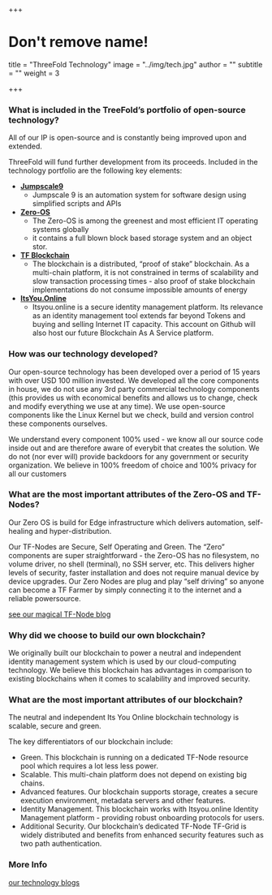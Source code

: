 +++
# Don't remove name!
title = "ThreeFold Technology"
image = "../img/tech.jpg"
author = ""
subtitle = ""
weight = 3

+++


### What is included in the TreeFold’s portfolio of open-source technology?

All of our IP is open-source and is constantly being improved upon and extended.  

ThreeFold will fund further development from its proceeds. Included in the technology portfolio are the following key elements:

- [**Jumpscale9**](https://github.com/jumpscale)
    - Jumpscale 9 is an automation system for software design using simplified scripts and APIs
- [**Zero-OS**](https://github.com/zero-os)
    - The Zero-OS is among the greenest and most efficient IT operating systems globally
    - it  contains a full blown block based storage system and an object stor.
- [**TF Blockchain**](https://github.com/rivine)  
    - The blockchain is a distributed, “proof of stake” blockchain.  As a multi-chain platform, it is not constrained in terms of scalability and slow transaction processing times - also proof of stake blockchain implementations do not consume impossible amounts of energy
- [**ItsYou.Online**](https://github.com/itsyouonline)
    - Itsyou.online is a  secure identity management platform.  Its relevance as an identity management tool extends far beyond Tokens and buying and selling Internet IT capacity. This account on Github will also host our future Blockchain As A Service platform.

### How was our technology developed?

Our open-source technology has been developed over a period of 15 years with over USD 100 million invested.  We developed all the core components in house, we do not use any 3rd party commercial technology components (this provides us with economical benefits and allows us to change, check and modify everything we use at any time). We use open-source components like the Linux Kernel but we check, build and version control these components ourselves.  

We understand every component 100% used - we know all our source code inside out and are therefore aware of everybit that creates the solution.  We do not (nor ever will) provide backdoors for any government or security organization.  We believe in 100% freedom of choice and 100% privacy for all our customers

### What are the most important attributes of the Zero-OS and TF-Nodes?

Our Zero OS is build for Edge infrastructure which delivers automation, self-healing and hyper-distribution.

Our TF-Nodes are Secure, Self Operating and Green. The “Zero” components are super straightforward - the Zero-OS has no filesystem, no volume driver, no shell (terminal), no SSH server, etc. This delivers higher levels of security, faster installation and does not require manual device by device upgrades.  Our Zero Nodes are plug and play “self driving” so anyone can become a TF Farmer by simply connecting it to the internet and a reliable powersource. 

[see our magical TF-Node blog](/information/magical-zero-node/)


### Why did we choose to build our own blockchain?

We originally built our blockchain to power a neutral and independent identity management system which is used by our cloud-computing technology. We believe this blockchain has  advantages in comparison to existing blockchains when it comes to scalability and improved security.

### What are the most important attributes of our blockchain?

The neutral and independent Its You Online blockchain technology is scalable, secure and green.  

The key differentiators of our blockchain include:
- Green.  This blockchain is running on a dedicated TF-Node resource pool which requires a lot less less power.
- Scalable.  This multi-chain platform does not depend on existing big chains.
- Advanced features.  Our blockchain supports storage, creates a secure execution environment, metadata servers and other features.
- Identity Management.  This blockchain works with Itsyou.online Identity Management platform - providing robust onboarding protocols for users.
- Additional Security.  Our blockchain’s dedicated TF-Node TF-Grid is widely distributed and benefits from enhanced security features such as two path authentication.


### More Info

[our technology blogs](/information/)
